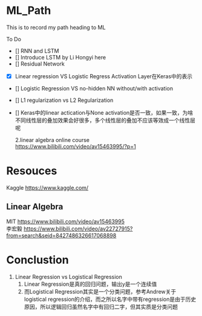 # ML_Path

This is to record my path heading to ML


To Do  
- [] RNN and LSTM
- [] Introduce LSTM by Li Hongyi here
- [] Residual Network
- [x] Linear regression VS Logistic Regress Activation Layer在Keras中的表示
- [] Logistic Regression VS no-hidden NN without/with activation
- [] L1 regularization vs L2 Regularization
- [] Keras中的linear actication与None activation是否一致，如果一致，为啥不同线性层的叠加效果会好很多，多个线性层的叠加不应该等效成一个线性层呢
  
  2.linear algebra online course
      https://www.bilibili.com/video/av15463995/?p=1

# Resouces

Kaggle 
https://www.kaggle.com/

## Linear Algebra
MIT https://www.bilibili.com/video/av15463995  
李宏毅 https://www.bilibili.com/video/av22727915?from=search&seid=8427486326617068898


# Conclustion
1. Linear Regression vs Logistical Regression  
    1. Linear Regression是真的回归问题，输出y是一个连续值
    2. 而Logistical Regression其实是一个分类问题，参考Andrew关于logistical regression的介绍，而之所以名字中带有regression是由于历史原因，所以逻辑回归虽然名字中有回归二字，但其实质是分类问题
